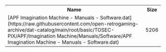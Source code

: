 <table>
<tr><th>Name</th><th>Size</th></tr>
<tr><td>
[APF Imagination Machine - Manuals - Software.dat](https://raw.githubusercontent.com/open-retrogaming-archive/dat-catalog/main/root/basic/TOSEC-PIX/APF/Imagination Machine/Manuals/Software/APF Imagination Machine - Manuals - Software.dat)
</td><td>5206</td></tr>
</table>
